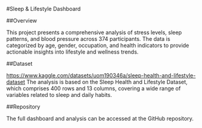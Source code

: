 #Sleep & Lifestyle Dashboard

##Overview

This project presents a comprehensive analysis of stress levels, sleep patterns, and blood pressure across 374 participants. The data is categorized by age, gender, occupation, and health indicators to provide actionable insights into lifestyle and wellness trends.

##Dataset

https://www.kaggle.com/datasets/uom190346a/sleep-health-and-lifestyle-dataset
The analysis is based on the Sleep Health and Lifestyle Dataset, which comprises 400 rows and 13 columns, covering a wide range of variables related to sleep and daily habits.

##Repository

The full dashboard and analysis can be accessed at the GitHub repository.
